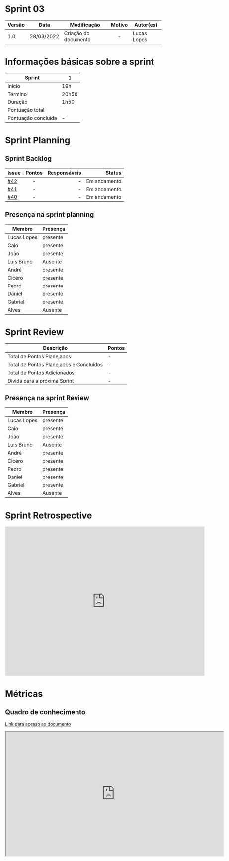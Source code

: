 # Sprint 03

| Versão | Data       | Modificação                    | Motivo | Autor(es) |
| ------ | ---------- | ------------------------------ | :----: | ----- |
| 1.0    | 28/03/2022 | Criação do documento  | - | Lucas Lopes |


# Informações básicas sobre a sprint


| Sprint   | 1
--------- | ------
Início | 19h
Término | 20h50
Duração | 1h50
Pontuação total | 
Pontuação concluída | - 


# Sprint Planning 

## Sprint Backlog

Issue |  Pontos | Responsáveis | Status |
:--------- | :------: |  -------: | -------:
[#42](https://github.com/fga-eps-mds/2021-2-Oraculo-Doc/issues/42)| - | - | Em andamento
[#41](https://github.com/fga-eps-mds/2021-2-Oraculo-Doc/issues/41)| -  | - | Em andamento
[#40](https://github.com/fga-eps-mds/2021-2-Oraculo-Doc/issues/40)| - | - | Em andamento

## Presença na sprint planning

| Membro   | Presença
--------- | ------
Lucas Lopes | presente
Caio  | presente
João | presente
Luís Bruno | Ausente
André | presente
Cicéro | presente 
Pedro | presente 
Daniel | presente 
Gabriel | presente 
Alves | Ausente 


# Sprint Review

| Descrição   | Pontos
--------- | ------
Total de Pontos Planejados | -
Total de Pontos Planejados e Concluídos	 | -
Total de Pontos Adicionados | -
Dívida para a próxima Sprint | -



## Presença na sprint Review

| Membro   | Presença
--------- | ------
Lucas Lopes | presente
Caio  | presente
João | presente
Luís Bruno | Ausente
André | presente
Cicéro | presente 
Pedro | presente 
Daniel | presente 
Gabriel | presente 
Alves | Ausente 


# Sprint Retrospective

<iframe src='https://app.mural.co/invitation/mural/unbfgaepsmds202111846/1648510042565?sender=ub12231785a004abcf4161543&key=0626bf8f-cfb1-431c-bf1d-c6075965e80a'
        width='100%'
        height='480px'
        style='min-width: 640px; min-height: 480px; background-color: #f4f4f4; border: 1px solid #efefef'
        sandbox='allow-same-origin allow-scripts allow-modals allow-popups allow-popups-to-escape-sandbox'>
</iframe>


# Métricas

## Quadro de conhecimento

[Link para acesso ao documento](https://docs.google.com/spreadsheets/d/1nqJKIbMjU4GkLLk5oF7re7CeyluXqbJGnBTBv_vdfSw/edit?usp=sharing)

 <iframe height="400px" width="700px" src="https://docs.google.com/spreadsheets/d/1nqJKIbMjU4GkLLk5oF7re7CeyluXqbJGnBTBv_vdfSw/edit?usp=sharing"></iframe>




